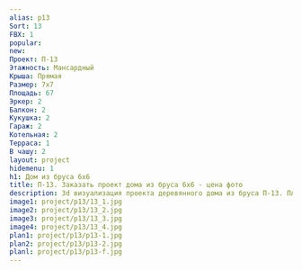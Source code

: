 ```yaml
---
alias: p13
Sort: 13
FBX: 1
popular: 
new: 
Проект: П-13
Этажность: Мансардный
Крыша: Прямая
Размер: 7х7
Площадь: 67
Эркер: 2
Балкон: 2
Кукушка: 2
Гараж: 2
Котельная: 2
Терраса: 1
В чашу: 2
layout: project
hidemenu: 1
h1: Дом из бруса 6х6
title: П-13. Заказать проект дома из бруса 6х6 - цена фото
description: 3d визуализация проекта деревянного дома из бруса П-13. Площадь 67 м2, размер 6х6. Вы можете внести любые изменения в проект.
image1: project/p13/13_1.jpg
image2: project/p13/13_2.jpg
image3: project/p13/13_3.jpg
image4: project/p13/13_4.jpg
plan1: project/p13/p13-1.jpg
plan2: project/p13/p13-2.jpg
planl: project/p13/p13-f.jpg
---
```

